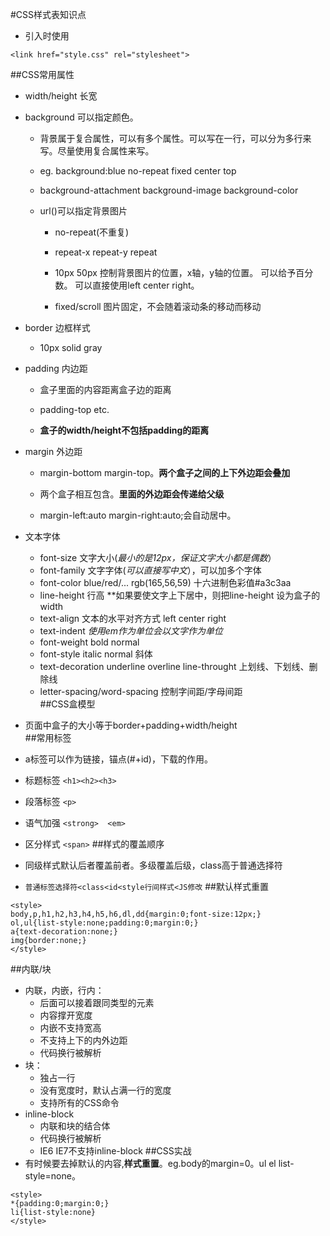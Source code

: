﻿#CSS样式表知识点  



+ 引入时使用
```
<link href="style.css" rel="stylesheet">
```  




##CSS常用属性    

+ width/height 长宽  

+ background 可以指定颜色。  

	+ 背景属于复合属性，可以有多个属性。可以写在一行，可以分为多行来写。尽量使用复合属性来写。    

	+ eg. background:blue no-repeat fixed center top   

	+ background-attachment background-image background-color  

	+ url()可以指定背景图片  

		+ no-repeat(不重复)  

		+ repeat-x repeat-y repeat  

		+ 10px 50px 控制背景图片的位置，x轴，y轴的位置。 可以给予百分数。 可以直接使用left center right。  

		+ fixed/scroll 图片固定，不会随着滚动条的移动而移动  

+ border 边框样式  

	+ 10px solid gray  

+ padding 内边距  

	+ 盒子里面的内容距离盒子边的距离  

	+ padding-top etc.  

	+ **盒子的width/height不包括padding的距离**  

+ margin 外边距  

	+ margin-bottom margin-top。**两个盒子之间的上下外边距会叠加**  

	+ 两个盒子相互包含。**里面的外边距会传递给父级**  

	+ margin-left:auto margin-right:auto;会自动居中。  
+ 文本字体
  + font-size 文字大小(*最小的是12px，保证文字大小都是偶数*）
  + font-family 文字字体(*可以直接写中文*），可以加多个字体
  + font-color blue/red/... rgb(165,56,59) 十六进制色彩值#a3c3aa
  + line-height 行高 **如果要使文字上下居中，则把line-height 设为盒子的width
  + text-align 文本的水平对齐方式 left center right
  + text-indent *使用em作为单位会以文字作为单位*  
  + font-weight bold normal
  + font-style italic normal  斜体
  + text-decoration underline overline line-throught 上划线、下划线、删除线  
  + letter-spacing/word-spacing 控制字间距/字母间距  
##CSS盒模型  
+ 页面中盒子的大小等于border+padding+width/height  
##常用标签
+ a标签可以作为链接，锚点(#+id)，下载的作用。
+ 标题标签 ```<h1><h2><h3>```
+ 段落标签 ```<p>```
+ 语气加强 ```<strong>  <em>```
+ 区分样式 ```<span>```
##样式的覆盖顺序
+ 同级样式默认后者覆盖前者。多级覆盖后级，class高于普通选择符
+ ```普通标签选择符<class<id<style行间样式<JS修改```
##默认样式重置
```
<style>
body,p,h1,h2,h3,h4,h5,h6,dl,dd{margin:0;font-size:12px;}
ol,ul{list-style:none;padding:0;margin:0;}
a{text-decoration:none;}
img{border:none;}
</style>
```
##内联/块
+ 内联，内嵌，行内：
    + 后面可以接着跟同类型的元素
    + 内容撑开宽度
    + 内嵌不支持宽高
    + 不支持上下的内外边距
    + 代码换行被解析
+ 块：
    + 独占一行
    + 没有宽度时，默认占满一行的宽度
    + 支持所有的CSS命令
+ inline-block
    + 内联和块的结合体
    + 代码换行被解析
    + IE6 IE7不支持inline-block
##CSS实战
+ 有时候要去掉默认的内容,**样式重置**。eg.body的margin=0。ul el list-style=none。
```
<style>
*{padding:0;margin:0;}
li{list-style:none}
</style>
```